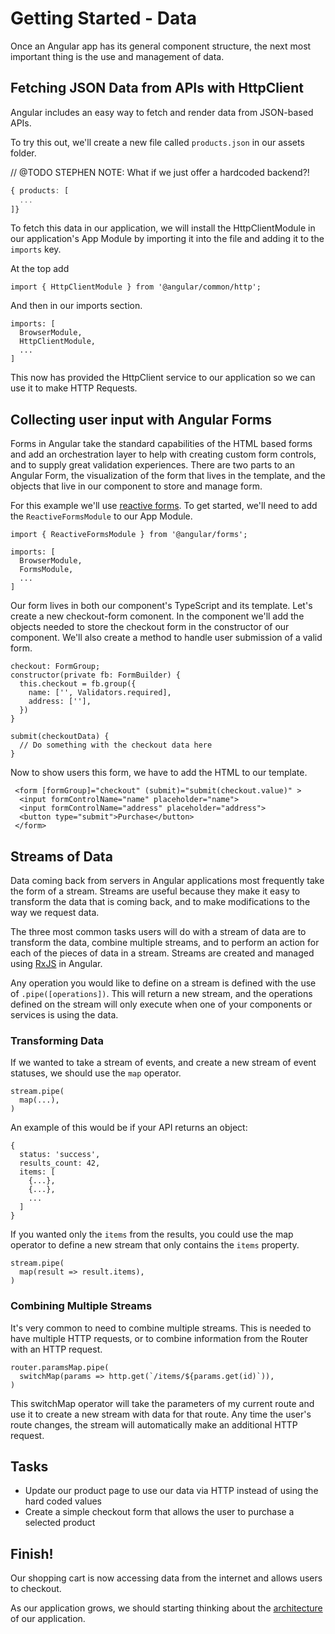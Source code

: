 # Getting Started - Data
Once an Angular app has its general component structure, the next most important thing is the use and management of data.

## Fetching JSON Data from APIs with HttpClient

Angular includes an easy way to fetch and render data from JSON-based APIs.

To try this out, we'll create a new file called `products.json` in our assets folder. 

// @TODO
STEPHEN NOTE: What if we just offer a hardcoded backend?!

```typescript
{ products: [
  ...
]}
```

To fetch this data in our application, we will install the HttpClientModule in our application's App Module by importing it into the file and adding it to the `imports` key. 

At the top add
```
import { HttpClientModule } from '@angular/common/http';
```

And then in our imports section.
```
imports: [
  BrowserModule,
  HttpClientModule,
  ...
]
```

This now has provided the HttpClient service to our application so we can use it to make HTTP Requests.


## Collecting user input with Angular Forms
Forms in Angular take the standard capabilities of the HTML based forms and add an orchestration layer to help with creating custom form controls, and to supply great validation experiences. There are two parts to an Angular Form, the visualization of the form that lives in the template, and the objects that live in our component to store and manage form.

For this example we'll use [reactive forms](/guide/reactive-forms). To get started, we'll need to add the `ReactiveFormsModule` to our App Module.

```
import { ReactiveFormsModule } from '@angular/forms';
```

```
imports: [
  BrowserModule,
  FormsModule,
  ...
]
```

Our form lives in both our component's TypeScript and its template. Let's create a new checkout-form comonent. In the component we'll add the objects needed to store the checkout form in the constructor of our component. We'll also create a method to handle user submission of a valid form.

```
checkout: FormGroup;
constructor(private fb: FormBuilder) {
  this.checkout = fb.group({
    name: ['', Validators.required],
    address: [''],
  })
}

submit(checkoutData) {
  // Do something with the checkout data here
}
```

Now to show users this form, we have to add the HTML to our template.

```
 <form [formGroup]="checkout" (submit)="submit(checkout.value)" >
  <input formControlName="name" placeholder="name">
  <input formControlName="address" placeholder="address">
  <button type="submit">Purchase</button>
 </form>
```



## Streams of Data
Data coming back from servers in Angular applications most frequently take the form of a stream. Streams are useful because they make it easy to transform the data that is coming back, and to make modifications to the way we request data.

The three most common tasks users will do with a stream of data are to transform the data, combine multiple streams, and to perform an action for each of the pieces of data in a stream. Streams are created and managed using [RxJS](https://rxjs-dev.firebaseapp.com/) in Angular.

Any operation you would like to define on a stream is defined with the use of `.pipe([operations])`. This will return a new stream, and the operations defined on the stream will only execute when one of your components or services is using the data.

### Transforming Data
If we wanted to take a stream of events, and create a new stream of event statuses, we should use the `map` operator.

```
stream.pipe(
  map(...),
)
```

An example of this would be if your API returns an object:

```
{
  status: 'success',
  results_count: 42,
  items: [
    {...},
    {...},
    ...
  ]
}
```

If you wanted only the `items` from the results, you could use the map operator to define a new stream that only contains the `items` property.

```
stream.pipe(
  map(result => result.items),
)
```

### Combining Multiple Streams
It's very common to need to combine multiple streams. This is needed to have multiple HTTP requests, or to combine information from the Router with an HTTP request.

```
router.paramsMap.pipe(
  switchMap(params => http.get(`/items/${params.get(id)`)),
)
```

This switchMap operator will take the parameters of my current route and use it to create a new stream with data for that route. Any time the user's route changes, the stream will automatically make an additional HTTP request.


## Tasks
* Update our product page to use our data via HTTP instead of using the hard coded values
* Create a simple checkout form that allows the user to purchase a selected product

## Finish!
Our shopping cart is now accessing data from the internet and allows users to checkout.

As our application grows, we should starting thinking about the  [architecture](/tutorial/getting-started-architecture) of our application.